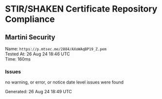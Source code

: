 # STIR/SHAKEN Certificate Repository Compliance

## Martini Security

Name: `https://p.mtsec.me/2884/AXoWAqBP19_Z.pem`\
Tested At: 26 Aug 24 18:46 UTC\
Time: 160ms

### Issues

no warning, or error, or notice date level issues were found

Generated: 26 Aug 24 18:49 UTC